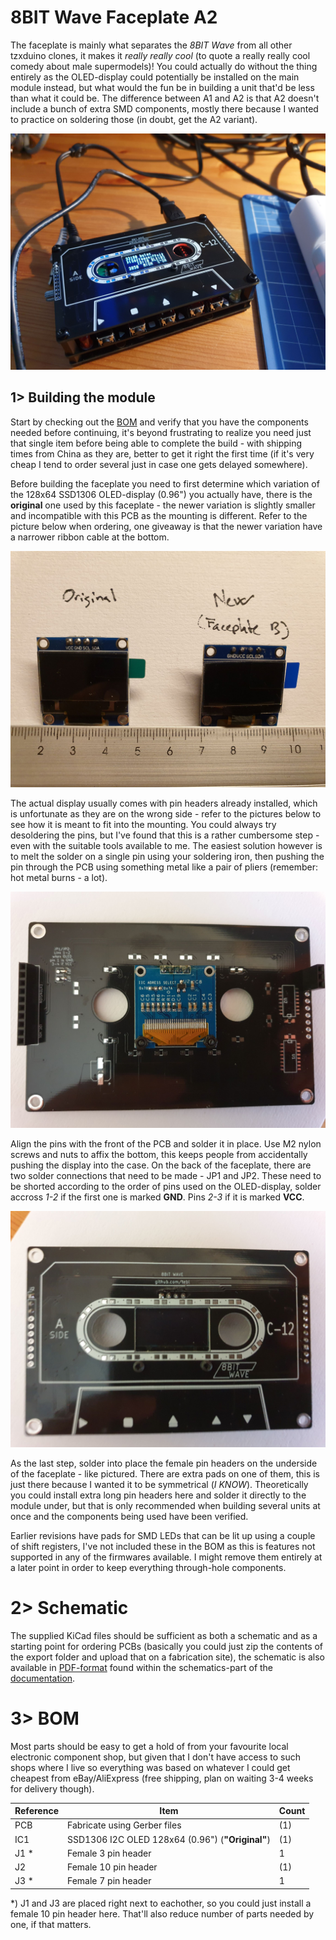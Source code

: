 # 8BIT Wave Faceplate A2

The faceplate is mainly what separates the *8BIT Wave* from all other tzxduino clones, it makes it *really really cool* (to quote a really really cool comedy about male supermodels)! You could actually do without the thing entirely as the OLED-display could potentially be installed on the main module instead, but what would the fun be in building a unit that'd be less than what it could be. The difference between A1 and A2 is that A2 doesn't include a bunch of extra SMD components, mostly there because I wanted to practice on soldering those (in doubt, get the A2 variant).

![Faceplate](https://github.com/tebl/8BIT-Wave/raw/master/gallery/build_faceplate_001.jpg)

## 1> Building the module

Start by checking out the [BOM](#3-bom) and verify that you have the components needed before continuing, it's beyond frustrating to realize you need just that single item before being able to complete the build - with shipping times from China as they are, better to get it right the first time (if it's very cheap I tend to order several just in case one gets delayed somewhere).

Before building the faceplate you need to first determine which variation of the 128x64 SSD1306 OLED-display (0.96") you actually have, there is the **original** one used by this faceplate - the newer variation is slightly smaller and incompatible with this PCB as the mounting is different. Refer to the picture below when ordering, one giveaway is that the newer variation have a narrower ribbon cable at the bottom.

![OLED-display variations](https://github.com/tebl/8BIT-Wave/raw/master/gallery/build_faceplate_displays.jpg)

The actual display usually comes with pin headers already installed, which is unfortunate as they are on the wrong side - refer to the pictures below to see how it is meant to fit into the mounting. You could always try desoldering the pins, but I've found that this is a rather cumbersome step - even with the suitable tools available to me. The easiest solution however is to melt the solder on a single pin using your soldering iron, then pushing the pin through the PCB using something metal like a pair of pliers (remember: hot metal burns - a lot).

![Faceplate](https://github.com/tebl/8BIT-Wave/raw/master/gallery/build_faceplate_002.jpg)

Align the pins with the front of the PCB and solder it in place. Use M2 nylon screws and nuts to affix the bottom, this keeps people from accidentally pushing the display into the case. On the back of the faceplate, there are two solder connections that need to be made - JP1 and JP2. These need to be shorted according to the order of pins used on the OLED-display, solder accross *1-2* if the first one is marked **GND**. Pins *2-3* if it is marked **VCC**.

![Faceplate](https://github.com/tebl/8BIT-Wave/raw/master/gallery/build_faceplate_003.jpg)

As the last step, solder into place the female pin headers on the underside of the faceplate - like pictured. There are extra pads on one of them, this is just there because I wanted it to be symmetrical (*I KNOW*). Theoretically you could install extra long pin headers here and solder it directly to the module under, but that is only recommended when building several units at once and the components being used have been verified.

Earlier revisions have pads for SMD LEDs that can be lit up using a couple of shift registers, I've not included these in the BOM as this is features not supported in any of the firmwares available. I might remove them entirely at a later point in order to keep everything through-hole components.

# 2> Schematic
The supplied KiCad files should be sufficient as both a schematic and as a  starting point for ordering PCBs (basically you could just zip the contents of the export folder and upload that on a fabrication site), the schematic is also available in [PDF-format](https://github.com/tebl/8BIT-Wave/tree/master/documentation/schematic) found within the schematics-part of the [documentation](https://github.com/tebl/8BIT-Wave/tree/master/documentation).

# 3> BOM
Most parts should be easy to get a hold of from your favourite local electronic component shop, but given that I don't have access to such shops where I live so everything was based on whatever I could get cheapest from eBay/AliExpress (free shipping, plan on waiting 3-4 weeks for delivery though).

| Reference    | Item                                                 | Count |
| ------------ | ---------------------------------------------------- | ----- |
| PCB          | Fabricate using Gerber files                         |    (1)|
| IC1          | SSD1306 I2C OLED 128x64 (0.96") (**"Original"**)     |    (1)|
| J1 *         | Female 3 pin header                                  |     1 |
| J2           | Female 10 pin header                                 |    (1)|
| J3 *         | Female 7 pin header                                  |     1 |

*) J1 and J3 are placed right next to eachother, so you could just install a female 10 pin header here. That'll also reduce number of parts needed by one, if that matters.